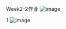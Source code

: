 Week2-2作业
![image](https://github.com/opponet/hqx.github.io/blob/main/Week2-2/Week2-2.png)

1
![image](https://github.com/opponet/hqx.github.io/blob/main/Week2-2/1.png)
